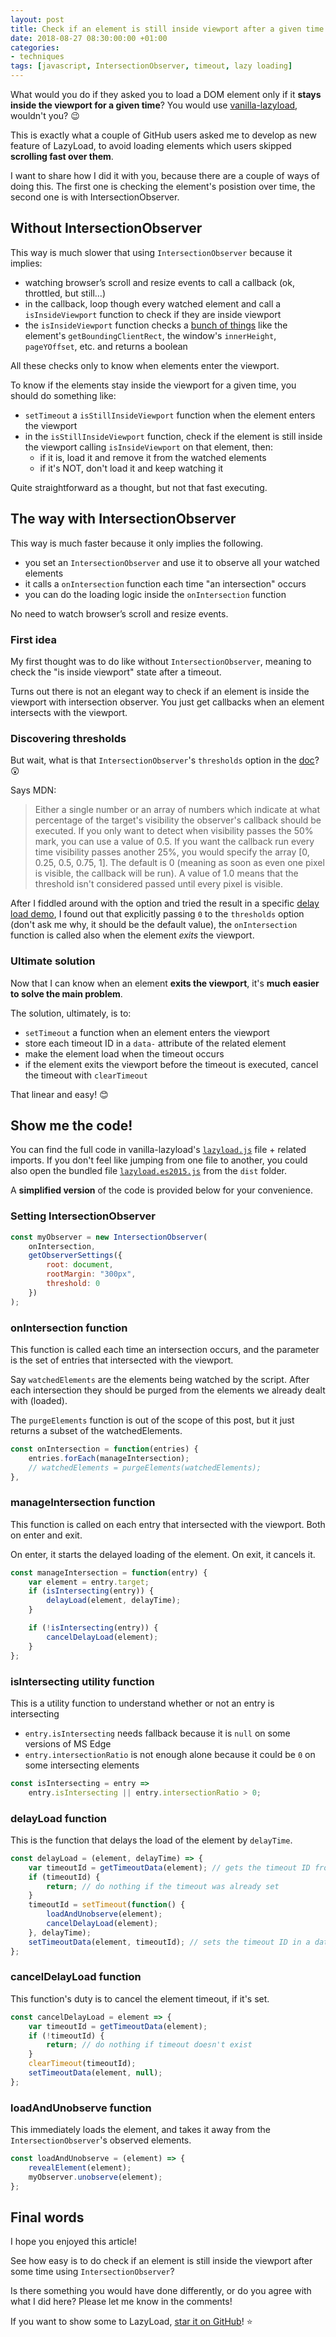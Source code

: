 ```yaml
---
layout: post
title: Check if an element is still inside viewport after a given time
date: 2018-08-27 08:30:00:00 +01:00
categories:
- techniques
tags: [javascript, IntersectionObserver, timeout, lazy loading]
---
```


What would you do if they asked you to load a DOM element only if it **stays inside the viewport for a given time**? You would use [vanilla-lazyload](https://github.com/verlok/lazyload), wouldn't you? 😉

This is exactly what a couple of GitHub users asked me to develop as new feature of LazyLoad, to avoid loading elements which users skipped **scrolling fast over them**. 

I want to share how I did it with you, because there are a couple of ways of doing this. The first one is checking the element's posistion over time, the second one is with IntersectionObserver.

## Without IntersectionObserver

This way is much slower that using `IntersectionObserver` because it implies:

- watching browser’s scroll and resize events to call a callback (ok, throttled, but still&hellip;)
- in the callback, loop though every watched element and call a `isInsideViewport` function to check if they are inside viewport 
- the `isInsideViewport` function checks a [bunch of things](https://github.com/verlok/lazyload/blob/support/8.x/src/lazyload.viewport.js) like the element's `getBoundingClientRect`, the window's `innerHeight`, `pageYOffset`, etc. and returns a boolean

All these checks only to know when elements enter the viewport.

To know if the elements stay inside the viewport for a given time, you should do something like:

- `setTimeout` a `isStillInsideViewport` function when the element enters the viewport
- in the `isStillInsideViewport` function, check if the element is still inside the viewport calling `isInsideViewport` on that element, then:
  - if it is, load it and remove it from the watched elements
  - if it's NOT, don't load it and keep watching it

Quite straightforward as a thought, but not that fast executing.

## The way with IntersectionObserver

This way is much faster because it only implies the following.

- you set an `IntersectionObserver` and use it to observe all your watched elements
- it calls a `onIntersection` function each time "an intersection" occurs
- you can do the loading logic inside the `onIntersection` function

No need to watch browser’s scroll and resize events.

### First idea

My first thought was to do like without `IntersectionObserver`, meaning to check the "is inside viewport" state after a timeout.

Turns out there is not an elegant way to check if an element is inside the viewport with intersection observer. You just get callbacks when an element intersects with the viewport.

### Discovering thresholds

But wait, what is that `IntersectionObserver`'s `thresholds` option in the [doc](https://developer.mozilla.org/en-US/docs/Web/API/Intersection_Observer_API)? 😲

Says MDN:

> Either a single number or an array of numbers which indicate at what percentage of the target's visibility the observer's callback should be executed. If you only want to detect when visibility passes the 50% mark, you can use a value of 0.5. If you want the callback run every time visibility passes another 25%, you would specify the array [0, 0.25, 0.5, 0.75, 1]. The default is 0 (meaning as soon as even one pixel is visible, the callback will be run). A value of 1.0 means that the threshold isn't considered passed until every pixel is visible.

After I fiddled around with the option and tried the result in a specific [delay load demo](https://github.com/verlok/lazyload/blob/master/demos/delay_test.html), I found out that explicitly passing `0` to the `thresholds` option (don't ask me why, it should be the default value), the `onIntersection` function is called also when the element _exits_ the viewport.

### Ultimate solution

Now that I can know when an element **exits the viewport**, it's **much easier to solve the main problem**.

The solution, ultimately, is to:

- `setTimeout` a function when an element enters the viewport
- store each timeout ID in a `data-` attribute of the related element
- make the element load when the timeout occurs
- if the element exits the viewport before the timeout is executed, cancel the timeout with `clearTimeout`

That linear and easy! 😊

## Show me the code!

You can find the full code in vanilla-lazyload's [`lazyload.js`](https://github.com/verlok/lazyload/blob/master/src/lazyload.js) file + related imports. If you don't feel like jumping from one file to another, you could also open the bundled file [`lazyload.es2015.js`](https://github.com/verlok/lazyload/blob/master/dist/lazyload.es2015.js) from the `dist` folder. 

A **simplified version** of the code is provided below for your convenience.

### Setting IntersectionObserver

```js
const myObserver = new IntersectionObserver(
    onIntersection,
    getObserverSettings({
        root: document,
        rootMargin: "300px",
        threshold: 0
    })
);
```

### onIntersection function

This function is called each time an intersection occurs, and the parameter is the set of entries that intersected with the viewport.

Say `watchedElements` are the elements being watched by the script. After each intersection they should be purged from the elements we already dealt with (loaded). 

The `purgeElements` function is out of the scope of this post, but it just returns a subset of the watchedElements.

```js
const onIntersection = function(entries) {
    entries.forEach(manageIntersection);
    // watchedElements = purgeElements(watchedElements);
},
```

### manageIntersection function

This function is called on each entry that intersected with the viewport. Both on enter and exit.

On enter, it starts the delayed loading of the element. On exit, it cancels it.

```js
const manageIntersection = function(entry) {
    var element = entry.target;
    if (isIntersecting(entry)) {
        delayLoad(element, delayTime);
    }

    if (!isIntersecting(entry)) {
        cancelDelayLoad(element);
    }
};
```


### isIntersecting utility function

This is a utility function to understand whether or not an entry is intersecting

- `entry.isIntersecting` needs fallback because it is `null` on some versions of MS Edge
- `entry.intersectionRatio` is not enough alone because it could be `0` on some intersecting elements 

```js
const isIntersecting = entry =>
    entry.isIntersecting || entry.intersectionRatio > 0;
```

### delayLoad function

This is the function that delays the load of the element by `delayTime`.

```js
const delayLoad = (element, delayTime) => {
	var timeoutId = getTimeoutData(element); // gets the timeout ID from a data-attribute
	if (timeoutId) {
		return; // do nothing if the timeout was already set
	}
	timeoutId = setTimeout(function() {
		loadAndUnobserve(element);
		cancelDelayLoad(element);
	}, delayTime);
	setTimeoutData(element, timeoutId); // sets the timeout ID in a data-attribute
};
```

### cancelDelayLoad function

This function's duty is to cancel the element timeout, if it's set.

```js
const cancelDelayLoad = element => {
	var timeoutId = getTimeoutData(element);
	if (!timeoutId) {
		return; // do nothing if timeout doesn't exist
	}
	clearTimeout(timeoutId);
	setTimeoutData(element, null);
};
```

### loadAndUnobserve function

This immediately loads the element, and takes it away from the `IntersectionObserver`'s observed elements.

```js
const loadAndUnobserve = (element) => {
	revealElement(element);
	myObserver.unobserve(element);
};
```

## Final words

I hope you enjoyed this article!

See how easy is to do check if an element is still inside the viewport after some time using `IntersectionObserver`?

Is there something you would have done differently, or do you agree with what I did here? Please let me know in the comments!

If you want to show some to LazyLoad,  [star it on GitHub](https://github.com/verlok/lazyload)! ⭐
